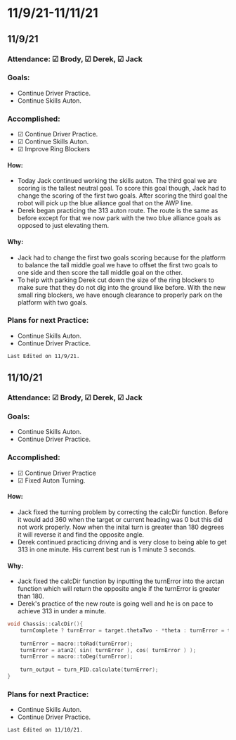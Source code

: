 # 11/9/21-11/11/21
## 11/9/21
### Attendance: &#9745; Brody, &#9745; Derek, &#9745; Jack
### Goals:
- Continue Driver Practice.
- Continue Skills Auton.
### Accomplished:
- &#9745; Continue Driver Practice.
- &#9745; Continue Skills Auton.
- &#9745; Improve Ring Blockers
#### How:
- Today Jack continued working the skills auton. The third goal we are scoring is the tallest neutral goal. To score this goal though, Jack had to change the scoring of the first two goals. After scoring the third goal the robot will pick up the blue alliance goal that on the AWP line. 
- Derek began practicing the 313 auton route. The route is the same as before except for that we now park with the two blue alliance goals as opposed to just elevating them.
#### Why:
- Jack had to change the first two goals scoring because for the platform to balance the tall middle goal we have to offset the first two goals to one side and then score the tall middle goal on the other. 
- To help with parking Derek cut down the size of the ring blockers to make sure that they do not dig into the ground like before. With the new small ring blockers, we have enough clearance to properly park on the platform with two goals.
### Plans for next Practice:
- Continue Skills Auton.
- Continue Driver Practice.

```{important}
Last Edited on 11/9/21.
```

## 11/10/21
### Attendance: &#9745; Brody, &#9745; Derek, &#9745; Jack
### Goals:
- Continue Skills Auton.
- Continue Driver Practice.
### Accomplished:
- &#9745; Continue Driver Practice
- &#9745; Fixed Auton Turning.

#### How:
- Jack fixed the turning problem by correcting the calcDir function. Before it would add 360 when the target or current heading was 0 but this did not work properly. Now when the inital turn is greater than 180 degrees it will reverse it and find the opposite angle. 
- Derek continued practicing driving and is very close to being able to get 313 in one minute. His current best run is 1 minute 3 seconds. 
#### Why:
- Jack fixed the calcDir function by inputting the turnError into the arctan function which will return the opposite angle if the turnError is greater than 180.
- Derek's practice of the new route is going well and he is on pace to achieve 313 in under a minute. 

```c++
void Chassis::calcDir(){
    turnComplete ? turnError = target.thetaTwo - *theta : turnError = target.theta - *theta;
    
    turnError = macro::toRad(turnError);
    turnError = atan2( sin( turnError ), cos( turnError ) );
    turnError = macro::toDeg(turnError);
    
    turn_output = turn_PID.calculate(turnError);
}
```
### Plans for next Practice:
- Continue Skills Auton.
- Continue Driver Practice.

```{important}
Last Edited on 11/10/21.
```

